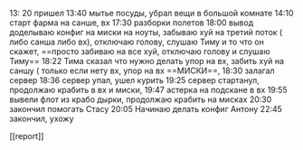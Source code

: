 13: 20 пришел
13:40 мытье посуды, убрал вещи в большой комнате
14:10 старт фарма на санше, вх
17:30 разборки полетов
18:00 вывод доделываю конфиг на миски на ноуты, забываю хуй на третий поток ( либо санша либо вх), отключаю голову, слушаю Тиму и то что он скажет, ==просто забиваю на все хуй, отключаю голову и слушаю Тиму==
18:22 Тима сказал что нужно делать упор на вх, забить хуй на саншу ( только если нету вх, упор на вх ==МИСКИ==, 
18:30 залагал сервер
18:36 сервер упал, ушел курить
19:25 сервер стартанул, продолжаю крабить в вх и миски,
19:47  астерка на подскане в вх
19:55 вывели флот из крабо дырки, продолжаю крабить на мисках
20:30 закончил помогать Стасу
20:05 Начинаю делать конфиг Антону
22:45 закончил, ухожу

[[report]]
